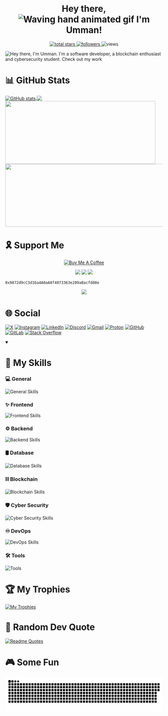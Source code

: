 <h1 align="center"> Hey there, <img src="https://raw.githubusercontent.com/nixin72/nixin72/master/wave.gif" 
         alt="Waving hand animated gif"
         height="45"
         width="45" /> I'm Umman!
</h1>

<!--
<p align="center" >CHECK OUT MY FUN <a href="https://umman2005.github.io/2D-Game_Portfolio/" >PORTFOLIO!</a> 🤩
-->

<p align="center">
  <a href="https://github.com/UMMAN2005?tab=repositories&sort=stargazers">
    <img alt="total stars" title="Total stars on GitHub" src="https://custom-icon-badges.demolab.com/github/stars/UMMAN2005?color=55960c&style=for-the-badge&labelColor=488207&logo=star"/>
  </a>
  <a href="https://github.com/UMMAN2005?tab=followers">
    <img alt="followers" title="Follow me on Github" src="https://custom-icon-badges.demolab.com/github/followers/UMMAN2005?color=236ad3&labelColor=1155ba&style=for-the-badge&logo=person-add&label=Followers&logoColor=white"/>
  </a>
  <a href="https://github.com/UMMAN2005/Simple-View-Counter" style="text-decoration:none;">
    <img alt="views" title="GitHub profile views" src="https://komarev.com/ghpvc/?username=UMMAN2005&label=VISITORS&style=for-the-badge"/>
  </a>
</p>

![Hey there, I'm Umman. I'm a software developer, a blockchain enthusiast and cybersecurity student. Check out my work](GitHub.gif)

# 📊 GitHub Stats

<a href="https://github.com/anuraghazra/github-readme-stats">
  <img height=200 align="center" src="https://github-readme-stats.vercel.app/api?username=UMMAN2005&show_icons=true&theme=tokyonight" alt="GitHub stats" />
</a>
<a href="https://github.com/anuraghazra/github-readme-stats">
  <img height=200 align="center" src="https://github-readme-stats.vercel.app/api/top-langs/?username=UMMAN2005&layout=compact&theme=tokyonight&langs_count=8&card_width=500" />
</a>
<a href="https://git.io/streak-stats">
  <img height=200 width="480" align="center" src="https://streak-stats.demolab.com/?user=UMMAN2005&theme=tokyonight" />
</a>
<a href="https://github.com/anuraghazra/github-readme-stats">
  <img height=200 width="520" align="center" src="https://github-readme-stats.vercel.app/api/wakatime?username=UMMAN2005&layout=compact&theme=tokyonight" />
</a>

# 🎗️ Support Me

<p align="center">
  <a href="https://www.buymeacoffee.com/ummanmemmec" target="_blank"><img src="https://www.buymeacoffee.com/assets/img/custom_images/orange_img.png" alt="Buy Me A Coffee" style="height: 41px !important;width: 174px !important;box-shadow: 0px 3px 2px 0px rgba(190, 190, 190, 0.5) !important;-webkit-box-shadow: 0px 3px 2px 0px rgba(190, 190, 190, 0.5) !important;" ></a>
</p>

<div align="center">
  <img src="https://img.shields.io/badge/Ethereum-3C3C3D?style=for-the-badge&logo=Ethereum&logoColor=white" />
  <img src="https://img.shields.io/badge/Binance-FCD535?style=for-the-badge&logo=binance&logoColor=000" />
  <img src="https://img.shields.io/badge/Polygon-FCD535?style=for-the-badge&logo=polygon&color=8247e5" />
</div>

```
0x9872d9cC3d16a4A0aA8f4073363e289aBacfd88e
```

<p align="center">
  <a href="https://www.hackerrank.com/profile/umman">
    <img src="https://img.shields.io/badge/-Hackerrank-2EC866?style=for-the-badge&logo=HackerRank&logoColor=white" />
  </a>
</p>

# 🌐 Social
[![X](https://skill-icons-go.vercel.app/api/icons?i=x)](https://x.com/UmmanBHOS)
[![Instagram](https://skill-icons-go.vercel.app/api/icons?i=instagram)](https://www.instagram.com/ummanmmmdv/)
[![LinkedIn](https://skill-icons-go.vercel.app/api/icons?i=linkedin)](https://www.linkedin.com/in/umman-mammadov-947436277/)
[![Discord](https://skill-icons-go.vercel.app/api/icons?i=discord)](https://discordapp.com/users/1172790469281972274)
[![Gmail](https://skill-icons-go.vercel.app/api/icons?i=gmail)](mailto:ummanmemmedov2005@gmail.com)
[![Proton](https://skill-icons-go.vercel.app/api/icons?i=proton)](mailto:ummanmemmedov2005@proton.me)
[![GitHub](https://skill-icons-go.vercel.app/api/icons?i=github)](https://github.com/UMMAN2005)
[![GitLab](https://skill-icons-go.vercel.app/api/icons?i=gitlab)](https://gitlab.com/ummanmemmedov2005)
[![Stack Overflow](https://skill-icons-go.vercel.app/api/icons?i=stackoverflow)](https://stackoverflow.com/users/23028334/umman-mammadov)

<details open> 
  <summary><h1>🎯 My Skills</h1></summary>

### 💻 General
![General Skills](https://skill-icons-go.vercel.app/api/icons?i=c,cpp,cs,go,asm,rust,py,dart,gtk,md,regex)

### ✨ Frontend
![Frontend Skills](https://skill-icons-go.vercel.app/api/icons?i=html,css,bootstrap,js,jquery,flutter,svg)

### ⚙️ Backend
![Backend Skills](https://skill-icons-go.vercel.app/api/icons?i=postman,ngrok,dotnet,mongoose,blazor,netlify,vercel,render,api,swagger,graphql,rabbitmq,npm,nodejs,express,flask,pug,sequelize)

### 🛢️ Database
![Database Skills](https://skill-icons-go.vercel.app/api/icons?i=mongodb,sqlite,redis,firebase,sqlserver,postgres,mysql)

### ⛓️ Blockchain
![Blockchain Skills](https://skill-icons-go.vercel.app/api/icons?i=solidity,infura,chainlink,alchemy,vyper,hardhat,truffle,ganache,ipfs,openzeppelin)

### 🛡️ Cyber Security
![Cyber Security Skills](https://skill-icons-go.vercel.app/api/icons?i=debian,ubuntu,tmux,linux,redhat,kali,windows,bash,powershell,wsl,kde,gnome)

### ♾️ DevOps
![DevOps Skills](https://skill-icons-go.vercel.app/api/icons?i=docker,kubernetes,prometheus,ansible,argocd,terraform,dockerswarm,git,helm,jenkins,circleci,vagrant,packer)

### 🛠️ Tools
![Tools](https://skill-icons-go.vercel.app/api/icons?i=flameshot,pycharm,datagrip,resharper,dbeaver,notion,canva,vim,visualstudio,vscode,ollama)


</details>

# 🏆 My Trophies
[![My Trophies](https://github-profile-trophy.vercel.app/?username=UMMAN2005&theme=tokyonight&row=2&column=5&margin-w=15&margin-h=15)](https://github.com/ryo-ma/github-profile-trophy)

# 💬 Random Dev Quote
[![Readme Quotes](https://quotes-github-readme.vercel.app/api?type=horizontal&theme=catppuccin_mocha)](https://github.com/piyushsuthar/github-readme-quotes)

# 🎮 Some Fun
<p align="center">
 <img width="1000" src="github-snake.svg" alt="snake"/>
</p>
